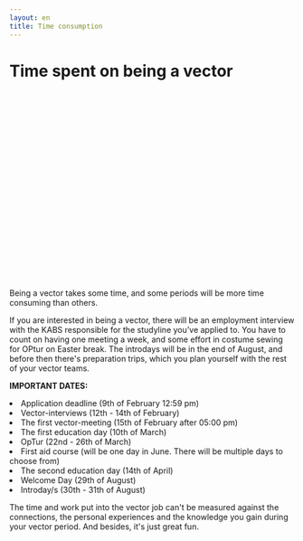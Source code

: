 ```yaml
---
layout: en
title: Time consumption
---
```

<h1>Time spent on being a vector</h1>

<div id="poster-image" style="height: 335px; background-image: url('/static/img/billedekabs1.jpg');">
</div>

<p>Being a vector takes some time, and some periods will be more time consuming than others.</p>


<p>
If you are interested in being a vector, there will be an employment interview with the KABS responsible for the studyline you’ve applied to. You have to count on having one meeting a week, and some effort in costume sewing for OPtur on Easter break. The introdays will be in the end of August, and before then there's preparation trips, which you plan yourself with the rest of your vector teams.
</p>

<p>
<b>IMPORTANT DATES:</b>
</p>

<li>Application deadline (9th of February 12:59 pm)            </li>
<li>Vector-interviews (12th - 14th of February)                   </li>
<li>The first vector-meeting (15th of February after 05:00 pm)	</li>
<li>The first education day (10th of March)				        </li>
<li>OpTur (22nd - 26th of March)					    </li>
<li>First aid course (will be one day in June. There will be multiple days to choose from)           </li>
<li>The second education day (14th of April)				    </li>
<li>Welcome Day (29th of August)						        </li>
<li>Introday/s (30th - 31th of August)							    </li>



<!---
<li>First Vector Meeting (17th February)</li>
<li>First educational day (19th March)</li>
<li>Second educational day (23th April) </li>
<li>OPtur (8th April - 12nd April)</li>
<li>First Aid (One if the following days: 4th, 5th, 11th or 12th June)</li>
<li>Intro-day (19th August)</li>
<li>Rus trip (20th - 27th August depending on the type of trip)</li>
<li><a style="font-style: italic;">Only for beverage </a>Beverage education (26th or 27th of March)</li>
<li>Second educational day (23rd April) </li>
<li>OPtur (8th April - 12th April)</li>
<li>First Aid (One of the following days: 4th, 5th, 11th or 12th June)</li>
<li>Intro-day (19th August)</li>
<li>Rus trip (20th - 26th August depending on the type of trip)</li>
--->

<p>
The time and work put into the vector job can't be measured against the connections, the personal experiences and the knowledge you gain during your vector period. And besides, it's just great fun.
</p>








